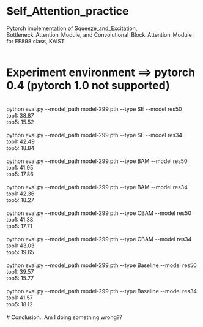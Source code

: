 # Self_Attention_practice
Pytorch implementation of Squeeze_and_Excitation, Bottleneck_Attention_Module, and Convolutional_Block_Attention_Module : for EE898 class, KAIST
</br></br>
# Experiment environment ==> pytorch 0.4 (pytorch 1.0 not supported)
</br>
python eval.py --model_path model-299.pth --type SE --model res50</br>
top1: 38.87</br>
top5: 15.52</br>
</br>
python eval.py --model_path model-299.pth --type SE --model res34</br>
top1: 42.49</br>
top5: 18.84</br>
</br>
python eval.py --model_path model-299.pth --type BAM --model res50</br>
top1:  41.95</br>
top5: 17.86</br>
</br>
python eval.py --model_path model-299.pth --type BAM --model res34</br>
top1: 42.36</br>
top5: 18.27</br>
</br>
python eval.py --model_path model-299.pth --type CBAM --model res50</br>
top1: 41.38</br>
tpo5: 17.71</br>
</br>
python eval.py --model_path model-299.pth --type CBAM --model res34</br>
top1: 43.03</br>
top5: 19.65</br>
</br>
python eval.py --model_path model-299.pth --type Baseline --model res50</br>
top1: 39.57</br>
top5: 15.77</br>
</br>
python eval.py --model_path model-299.pth --type Baseline --model res34</br>
top1: 41.57</br>
top5: 18.12</br>
</br>
# Conclusion..
Am I doing something wrong??